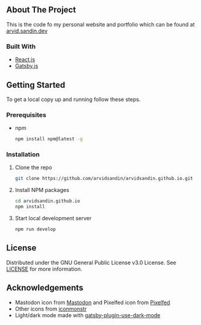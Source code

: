 ## About The Project

This is the code fo my personal website and portfolio which can be found at [arvid.sandin.dev](https://arvid.sandin.dev)

### Built With

* [React.js](https://reactjs.org/)
* [Gatsby.js](https://www.gatsbyjs.com/)

## Getting Started

To get a local copy up and running follow these steps.

### Prerequisites

* npm
  ```sh
  npm install npm@latest -g
  ```

### Installation

1. Clone the repo
   ```sh
   git clone https://github.com/arvidsandin/arvidsandin.github.io.git
   ```
2. Install NPM packages
   ```sh
   cd arvidsandin.github.io
   npm install
   ```
3. Start local development server
   ```sh
   npm run develop
   ```

## License

Distributed under the GNU General Public License v3.0 License. See [LICENSE](LICENSE.txt) for more information.

## Acknowledgements

* Mastodon icon from [Mastodon](https://joinmastodon.org/branding) and Pixelfed icon from [Pixelfed](https://pixelfed.org/)
* Other icons from [iconmonstr](https://iconmonstr.com)
* Light/dark mode made with [gatsby-plugin-use-dark-mode](https://github.com/wKovacs64/gatsby-plugin-use-dark-mode)
